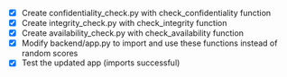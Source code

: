 - [x] Create confidentiality_check.py with check_confidentiality function
- [x] Create integrity_check.py with check_integrity function
- [x] Create availability_check.py with check_availability function
- [x] Modify backend/app.py to import and use these functions instead of random scores
- [x] Test the updated app (imports successful)
